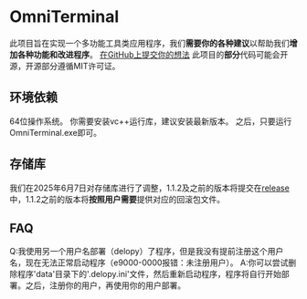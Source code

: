 # OmniTerminal
此项目旨在实现一个多功能工具类应用程序，我们**需要你的各种建议**以帮助我们**增加各种功能和改进程序**。
[在GitHub上提交你的想法](https://github.com/zghzd/OmniTerminal)
此项目的**部分**代码可能会开源，开源部分遵循MIT许可证。
## 环境依赖
64位操作系统。
你需要安装vc++运行库，建议安装最新版本。
之后，只要运行OmniTerminal.exe即可。
## 存储库
我们在2025年6月7日对存储库进行了调整，1.1.2及之前的版本将提交在[release]()中，1.1.2之前的版本将**按照用户需要**提供对应的回滚包文件。
## FAQ
Q:我使用另一个用户名部署（delopy）了程序，但是我没有提前注册这个用户名，现在无法正常启动程序（e9000-0000报错：未注册用户）。
A:你可以尝试删除程序'data\'目录下的'.delopy.ini'文件，然后重新启动程序，程序将自行开始部署。之后，注册你的用户，再使用你的用户部署。

